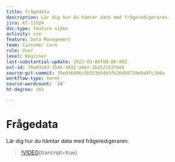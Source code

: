 ```yaml
---
title: Frågedata
description: Lär dig hur du hämtar data med frågeredigeraren.
jira: KT-11924
doc-type: feature video
activity: use
feature: Data Management
team: Customer Care
role: User
level: Beginner
last-substantial-update: 2023-03-06T00:00:00Z
exl-id: 78a03e83-1546-4832-a6bf-2b35215378e8
source-git-commit: 35e036486c5b533b54b3f626d88734e9a9fc3b8a
workflow-type: tm+mt
source-wordcount: '24'
ht-degree: 16%

---
```


# Frågedata

Lär dig hur du hämtar data med frågeredigeraren.

>[!VIDEO](https://video.tv.adobe.com/v/3415814?quality=12&learn=on){trancript=true}
